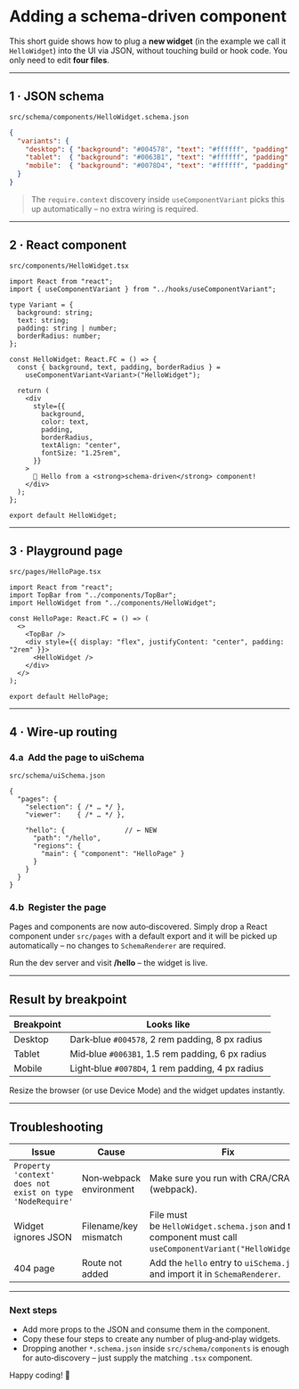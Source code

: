 # Adding a schema‑driven component

This short guide shows how to plug a **new widget** (in the example we call it `HelloWidget`) into the UI via JSON, without touching build or hook code. You only need to edit **four files**.

---

## 1 · JSON schema

`src/schema/components/HelloWidget.schema.json`

```json
{
  "variants": {
    "desktop": { "background": "#004578", "text": "#ffffff", "padding": "2rem",  "borderRadius": 8  },
    "tablet":  { "background": "#0063B1", "text": "#ffffff", "padding": "1.5rem","borderRadius": 6  },
    "mobile":  { "background": "#0078D4", "text": "#ffffff", "padding": "1rem",  "borderRadius": 4  }
  }
}
```

> The `require.context` discovery inside `useComponentVariant` picks this up automatically – no extra wiring is required.

---

## 2 · React component

`src/components/HelloWidget.tsx`

```tsx
import React from "react";
import { useComponentVariant } from "../hooks/useComponentVariant";

type Variant = {
  background: string;
  text: string;
  padding: string | number;
  borderRadius: number;
};

const HelloWidget: React.FC = () => {
  const { background, text, padding, borderRadius } =
    useComponentVariant<Variant>("HelloWidget");

  return (
    <div
      style={{
        background,
        color: text,
        padding,
        borderRadius,
        textAlign: "center",
        fontSize: "1.25rem",
      }}
    >
      👋 Hello from a <strong>schema‑driven</strong> component!
    </div>
  );
};

export default HelloWidget;
```

---

## 3 · Playground page

`src/pages/HelloPage.tsx`

```tsx
import React from "react";
import TopBar from "../components/TopBar";
import HelloWidget from "../components/HelloWidget";

const HelloPage: React.FC = () => (
  <>
    <TopBar />
    <div style={{ display: "flex", justifyContent: "center", padding: "2rem" }}>
      <HelloWidget />
    </div>
  </>
);

export default HelloPage;
```

---

## 4 · Wire‑up routing

### 4.a  Add the page to **uiSchema**

`src/schema/uiSchema.json`

```jsonc
{
  "pages": {
    "selection": { /* … */ },
    "viewer":    { /* … */ },

    "hello": {               // ← NEW
      "path": "/hello",
      "regions": {
        "main": { "component": "HelloPage" }
      }
    }
  }
}
```

### 4.b  Register the page

Pages and components are now auto‑discovered. Simply drop a React component
under `src/pages` with a default export and it will be picked up automatically
– no changes to `SchemaRenderer` are required.

Run the dev server and visit **/hello** – the widget is live.

---

## Result by breakpoint

| Breakpoint | Looks like                                        |
| ---------- | ------------------------------------------------- |
| Desktop    | Dark‑blue `#004578`, 2 rem padding, 8 px radius   |
| Tablet     | Mid‑blue  `#0063B1`, 1.5 rem padding, 6 px radius |
| Mobile     | Light‑blue `#0078D4`, 1 rem padding, 4 px radius  |

Resize the browser (or use Device Mode) and the widget updates instantly.

---

## Troubleshooting

| Issue                                                     | Cause                   | Fix                                                                                                      |
| --------------------------------------------------------- | ----------------------- | -------------------------------------------------------------------------------------------------------- |
| `Property 'context' does not exist on type 'NodeRequire'` | Non‑webpack environment | Make sure you run with CRA/CRACO (webpack).                                                              |
| Widget ignores JSON                                       | Filename/key mismatch   | File must be `HelloWidget.schema.json` and the component must call `useComponentVariant("HelloWidget")`. |
| 404 page                                                  | Route not added         | Add the `hello` entry to `uiSchema.json` and import it in `SchemaRenderer`.                              |

---

### Next steps

* Add more props to the JSON and consume them in the component.
* Copy these four steps to create any number of plug‑and‑play widgets.
* Dropping another `*.schema.json` inside `src/schema/components` is enough for auto‑discovery – just supply the matching `.tsx` component.

Happy coding! 🎉
